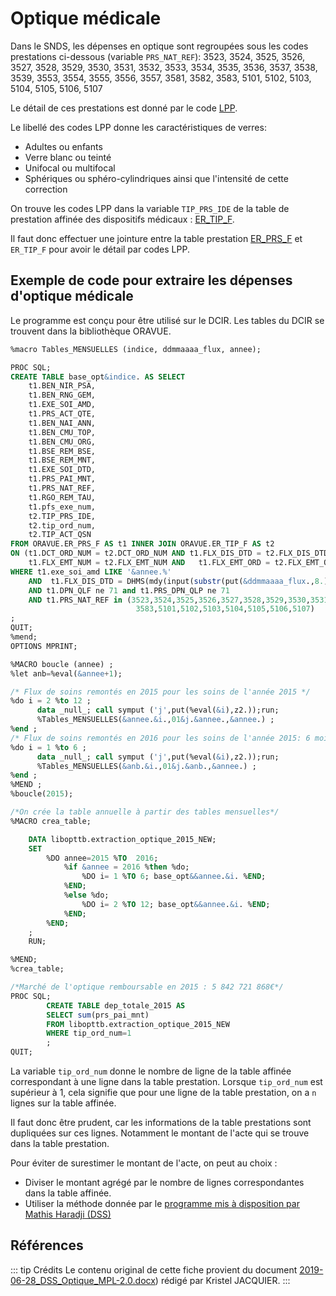 # Optique médicale
<!-- SPDX-License-Identifier: MPL-2.0 -->

Dans le SNDS, les dépenses en optique sont regroupées sous les codes prestations ci-dessous (variable `PRS_NAT_REF`):
3523, 3524, 3525, 3526, 3527, 3528, 3529, 3530, 3531, 3532, 3533, 3534, 3535, 3536, 3537, 3538, 3539, 3553, 3554, 3555, 3556, 3557, 3581, 3582, 3583, 5101, 5102, 5103, 5104, 5105, 5106, 5107

Le détail de ces prestations est donné par le code [LPP](../glossaire/LPP.md).
 
Le libellé des codes LPP donne les caractéristiques de verres:
- Adultes ou enfants
- Verre blanc ou teinté
- Unifocal ou multifocal
- Sphériques ou sphéro-cylindriques ainsi que l'intensité de cette correction

On trouve les codes LPP dans la variable `TIP_PRS_IDE` de la table de prestation affinée des dispositifs médicaux : [ER_TIP_F](../tables/DCIR/ER_TIP_F.md). 

Il faut donc effectuer une jointure entre la table prestation [ER_PRS_F](../tables/DCIR/ER_PRS_F.md) et `ER_TIP_F` pour avoir le détail par codes LPP.

## Exemple de code pour extraire les dépenses d'optique médicale

Le programme est conçu pour être utilisé sur le DCIR. Les tables du DCIR se trouvent dans la bibliothèque ORAVUE. 

```sql
%macro Tables_MENSUELLES (indice, ddmmaaaa_flux, annee);

PROC SQL;
CREATE TABLE base_opt&indice. AS SELECT
    t1.BEN_NIR_PSA,
	t1.BEN_RNG_GEM,
	t1.EXE_SOI_AMD,
	t1.PRS_ACT_QTE, 
	t1.BEN_NAI_ANN,
	t1.BEN_CMU_TOP,
	t1.BEN_CMU_ORG, 
    t1.BSE_REM_BSE, 
    t1.BSE_REM_MNT, 
    t1.EXE_SOI_DTD, 
    t1.PRS_PAI_MNT,  
    t1.PRS_NAT_REF, 
    t1.RGO_REM_TAU,
	t1.pfs_exe_num,
	t2.TIP_PRS_IDE,
	t2.tip_ord_num,
	t2.TIP_ACT_QSN
FROM ORAVUE.ER_PRS_F AS t1 INNER JOIN ORAVUE.ER_TIP_F AS t2
ON (t1.DCT_ORD_NUM = t2.DCT_ORD_NUM AND t1.FLX_DIS_DTD = t2.FLX_DIS_DTD AND 
	t1.FLX_EMT_NUM = t2.FLX_EMT_NUM AND   t1.FLX_EMT_ORD = t2.FLX_EMT_ORD AND t1.FLX_EMT_TYP = t2.FLX_EMT_TYP AND t1.FLX_TRT_DTD = t2.FLX_TRT_DTD AND  t1.ORG_CLE_NUM = t2.ORG_CLE_NUM AND t1.PRS_ORD_NUM = t2.PRS_ORD_NUM AND t1.REM_TYP_AFF = t2.REM_TYP_AFF)
WHERE t1.exe_soi_amd LIKE '&annee.%'
	AND  t1.FLX_DIS_DTD = DHMS(mdy(input(substr(put(&ddmmaaaa_flux.,8.),3,2),2.),input(substr(put(&ddmmaaaa_flux.,8.),1,2),2.),input(substr(put(&ddmmaaaa_flux.,8.),5,4),4.)),0,0,0)
	AND t1.DPN_QLF ne 71 and t1.PRS_DPN_QLP ne 71
	AND t1.PRS_NAT_REF in (3523,3524,3525,3526,3527,3528,3529,3530,3531,3532,3533,3534,3535,3536,3537,3538,3539,3553,3554,3555,3556,3557,3581,3582,
							3583,5101,5102,5103,5104,5105,5106,5107)
;
QUIT;
%mend;
OPTIONS MPRINT;

%MACRO boucle (annee) ;
%let anb=%eval(&annee+1);

/* Flux de soins remontés en 2015 pour les soins de l'année 2015 */
%do i = 2 %to 12 ;
      data _null_; call symput ('j',put(%eval(&i),z2.));run;
      %Tables_MENSUELLES(&annee.&i.,01&j.&annee.,&annee.) ;
%end ;
/* Flux de soins remontés en 2016 pour les soins de l'année 2015: 6 mois de remontée de flux après décembre 2015*/
%do i = 1 %to 6 ;
      data _null_; call symput ('j',put(%eval(&i),z2.));run;
      %Tables_MENSUELLES(&anb.&i.,01&j.&anb.,&annee.) ;
%end ;
%MEND ;
%boucle(2015);

/*On crée la table annuelle à partir des tables mensuelles*/
%MACRO crea_table;

	DATA libopttb.extraction_optique_2015_NEW;
	SET 
		%DO annee=2015 %TO  2016;
			%if &annee = 2016 %then %do;
				%DO i= 1 %TO 6; base_opt&&annee.&i. %END;
			%END;
			%else %do;
				%DO i= 2 %TO 12; base_opt&&annee.&i. %END;
			%END;
		%END;
	; 
	RUN;

%MEND;
%crea_table;

/*Marché de l'optique remboursable en 2015 : 5 842 721 868€*/
PROC SQL;
		CREATE TABLE dep_totale_2015 AS 
		SELECT sum(prs_pai_mnt)
		FROM libopttb.extraction_optique_2015_NEW
		WHERE tip_ord_num=1
		;
QUIT;
```
La variable `tip_ord_num` donne le nombre de ligne de la table affinée correspondant à une ligne dans la table prestation. Lorsque `tip_ord_num` est supérieur à 1, cela signifie que pour une ligne de la table prestation, on a `n` lignes sur la table affinée. 

Il faut donc être prudent, car les informations de la table prestations sont dupliquées sur ces lignes. Notamment le montant de l'acte qui se trouve dans la table prestation.

Pour éviter de surestimer le montant de l'acte, on peut au choix :
- Diviser le montant agrégé par le nombre de lignes correspondantes dans la table affinée. 
- Utiliser la méthode donnée par le [programme mis à disposition par Mathis Haradji (DSS)](https://gitlab.com/DREES_code/public/gu-snds/programmes-sas-gu-snds/blob/master/Optique_-_DCIR_-_DSS.sas)

## Références

::: tip Crédits
Le contenu original de cette fiche provient du document [2019-06-28_DSS_Optique_MPL-2.0.docx](../files/DSS/2019-06-28_DSS_Optique_MPL-2.0.docx)) rédigé par Kristel JACQUIER.
:::

